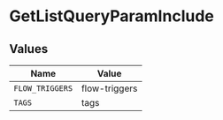 # GetListQueryParamInclude


## Values

| Name            | Value           |
| --------------- | --------------- |
| `FLOW_TRIGGERS` | flow-triggers   |
| `TAGS`          | tags            |